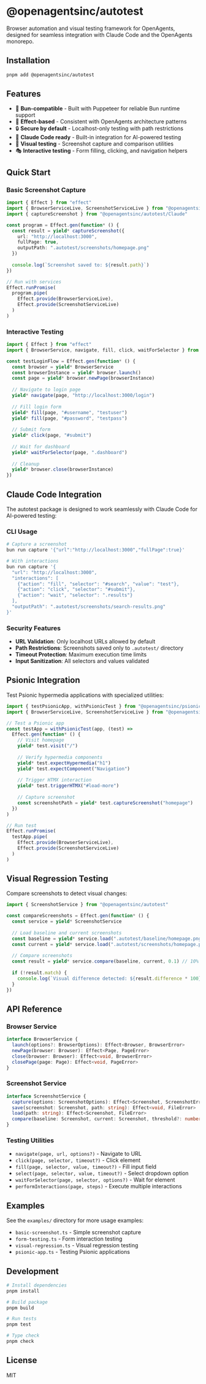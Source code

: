# @openagentsinc/autotest

Browser automation and visual testing framework for OpenAgents, designed for seamless integration with Claude Code and the OpenAgents monorepo.

## Installation

```bash
pnpm add @openagentsinc/autotest
```

## Features

- 🚀 **Bun-compatible** - Built with Puppeteer for reliable Bun runtime support
- 🎯 **Effect-based** - Consistent with OpenAgents architecture patterns
- 🔒 **Secure by default** - Localhost-only testing with path restrictions
- 🤖 **Claude Code ready** - Built-in integration for AI-powered testing
- 📸 **Visual testing** - Screenshot capture and comparison utilities
- 🎭 **Interactive testing** - Form filling, clicking, and navigation helpers

## Quick Start

### Basic Screenshot Capture

```typescript
import { Effect } from "effect"
import { BrowserServiceLive, ScreenshotServiceLive } from "@openagentsinc/autotest"
import { captureScreenshot } from "@openagentsinc/autotest/Claude"

const program = Effect.gen(function* () {
  const result = yield* captureScreenshot({
    url: "http://localhost:3000",
    fullPage: true,
    outputPath: ".autotest/screenshots/homepage.png"
  })
  
  console.log(`Screenshot saved to: ${result.path}`)
})

// Run with services
Effect.runPromise(
  program.pipe(
    Effect.provide(BrowserServiceLive),
    Effect.provide(ScreenshotServiceLive)
  )
)
```

### Interactive Testing

```typescript
import { Effect } from "effect"
import { BrowserService, navigate, fill, click, waitForSelector } from "@openagentsinc/autotest"

const testLoginFlow = Effect.gen(function* () {
  const browser = yield* BrowserService
  const browserInstance = yield* browser.launch()
  const page = yield* browser.newPage(browserInstance)
  
  // Navigate to login page
  yield* navigate(page, "http://localhost:3000/login")
  
  // Fill login form
  yield* fill(page, "#username", "testuser")
  yield* fill(page, "#password", "testpass")
  
  // Submit form
  yield* click(page, "#submit")
  
  // Wait for dashboard
  yield* waitForSelector(page, ".dashboard")
  
  // Cleanup
  yield* browser.close(browserInstance)
})
```

## Claude Code Integration

The autotest package is designed to work seamlessly with Claude Code for AI-powered testing:

### CLI Usage

```bash
# Capture a screenshot
bun run capture '{"url":"http://localhost:3000","fullPage":true}'

# With interactions
bun run capture '{
  "url": "http://localhost:3000",
  "interactions": [
    {"action": "fill", "selector": "#search", "value": "test"},
    {"action": "click", "selector": "#submit"},
    {"action": "wait", "selector": ".results"}
  ],
  "outputPath": ".autotest/screenshots/search-results.png"
}'
```

### Security Features

- **URL Validation**: Only localhost URLs allowed by default
- **Path Restrictions**: Screenshots saved only to `.autotest/` directory
- **Timeout Protection**: Maximum execution time limits
- **Input Sanitization**: All selectors and values validated

## Psionic Integration

Test Psionic hypermedia applications with specialized utilities:

```typescript
import { testPsionicApp, withPsionicTest } from "@openagentsinc/psionic/Testing"
import { BrowserServiceLive, ScreenshotServiceLive } from "@openagentsinc/autotest"

// Test a Psionic app
const testApp = withPsionicTest(app, (test) =>
  Effect.gen(function* () {
    // Visit homepage
    yield* test.visit("/")
    
    // Verify hypermedia components
    yield* test.expectHypermedia("h1")
    yield* test.expectComponent("Navigation")
    
    // Trigger HTMX interaction
    yield* test.triggerHTMX("#load-more")
    
    // Capture screenshot
    const screenshotPath = yield* test.captureScreenshot("homepage")
  })
)

// Run test
Effect.runPromise(
  testApp.pipe(
    Effect.provide(BrowserServiceLive),
    Effect.provide(ScreenshotServiceLive)
  )
)
```

## Visual Regression Testing

Compare screenshots to detect visual changes:

```typescript
import { ScreenshotService } from "@openagentsinc/autotest"

const compareScreenshots = Effect.gen(function* () {
  const service = yield* ScreenshotService
  
  // Load baseline and current screenshots
  const baseline = yield* service.load(".autotest/baseline/homepage.png")
  const current = yield* service.load(".autotest/screenshots/homepage.png")
  
  // Compare screenshots
  const result = yield* service.compare(baseline, current, 0.1) // 10% threshold
  
  if (!result.match) {
    console.log(`Visual difference detected: ${result.difference * 100}%`)
  }
})
```

## API Reference

### Browser Service

```typescript
interface BrowserService {
  launch(options?: BrowserOptions): Effect<Browser, BrowserError>
  newPage(browser: Browser): Effect<Page, PageError>
  close(browser: Browser): Effect<void, BrowserError>
  closePage(page: Page): Effect<void, PageError>
}
```

### Screenshot Service

```typescript
interface ScreenshotService {
  capture(options: ScreenshotOptions): Effect<Screenshot, ScreenshotError>
  save(screenshot: Screenshot, path: string): Effect<void, FileError>
  load(path: string): Effect<Screenshot, FileError>
  compare(baseline: Screenshot, current: Screenshot, threshold?: number): Effect<DiffResult, ComparisonError>
}
```

### Testing Utilities

- `navigate(page, url, options?)` - Navigate to URL
- `click(page, selector, timeout?)` - Click element
- `fill(page, selector, value, timeout?)` - Fill input field
- `select(page, selector, value, timeout?)` - Select dropdown option
- `waitForSelector(page, selector, options?)` - Wait for element
- `performInteractions(page, steps)` - Execute multiple interactions

## Examples

See the `examples/` directory for more usage examples:

- `basic-screenshot.ts` - Simple screenshot capture
- `form-testing.ts` - Form interaction testing
- `visual-regression.ts` - Visual regression testing
- `psionic-app.ts` - Testing Psionic applications

## Development

```bash
# Install dependencies
pnpm install

# Build package
pnpm build

# Run tests
pnpm test

# Type check
pnpm check
```

## License

MIT